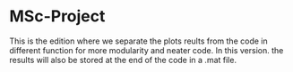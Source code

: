 # MSc-Project
This is the edition where we separate the plots reults from the code in different function for more modularity and neater code.
In this version. the results will also be stored at the end of the code in a .mat file.
